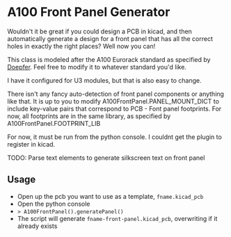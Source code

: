 # A100 Front Panel Generator

Wouldn't it be great if you could design a PCB in kicad, and then automatically generate a design for a front panel that has all the correct holes in exactly the right places?
Well now you can!

This class is modeled after the A100 Eurorack standard as specified by [Doepfer](http://www.doepfer.de/a100_man/a100m_e.htm).
Feel free to modify it to whatever standard you'd like.

I have it configured for U3 modules, but that is also easy to change.

There isn't any fancy auto-detection of front panel components or anything like that.
It is up to you to modify A100FrontPanel.PANEL_MOUNT_DICT to include key-value pairs that correspond to PCB - Font panel footprints.
For now, all footprints are in the same library, as specified by A100FrontPanel.FOOTPRINT_LIB

For now, it must be run from the python console.
I couldnt get the plugin to register in kicad.

TODO: Parse text elements to generate silkscreen text on front panel 
            
            
        
        
        
## Usage

* Open up the pcb you want to use as a template, `fname.kicad_pcb`
* Open the python console
* `> A100FrontPanel().generatePanel()`
* The script will generate `fname-front-panel.kicad_pcb`, overwriting if it already exists
